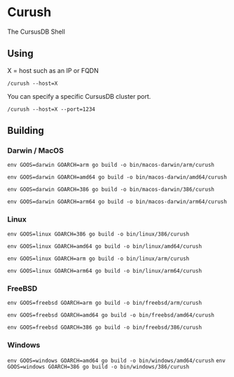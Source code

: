 # Curush
The CursusDB Shell

## Using
X = host such as an IP or FQDN
``` 
/curush --host=X
```

You can specify a specific CursusDB cluster port.
``` 
/curush --host=X --port=1234
```

## Building

### Darwin / MacOS

``env GOOS=darwin GOARCH=arm go build -o bin/macos-darwin/arm/curush``

``env GOOS=darwin GOARCH=amd64 go build -o bin/macos-darwin/amd64/curush``

``env GOOS=darwin GOARCH=386 go build -o bin/macos-darwin/386/curush``

``env GOOS=darwin GOARCH=arm64 go build -o bin/macos-darwin/arm64/curush``

### Linux
``env GOOS=linux GOARCH=386 go build -o bin/linux/386/curush``

``env GOOS=linux GOARCH=amd64 go build -o bin/linux/amd64/curush``

``env GOOS=linux GOARCH=arm go build -o bin/linux/arm/curush``

``env GOOS=linux GOARCH=arm64 go build -o bin/linux/arm64/curush``

### FreeBSD

``env GOOS=freebsd GOARCH=arm go build -o bin/freebsd/arm/curush``

``env GOOS=freebsd GOARCH=amd64 go build -o bin/freebsd/amd64/curush``

``env GOOS=freebsd GOARCH=386 go build -o bin/freebsd/386/curush``


### Windows
``env GOOS=windows GOARCH=amd64 go build -o bin/windows/amd64/curush``
``env GOOS=windows GOARCH=386 go build -o bin/windows/386/curush``

